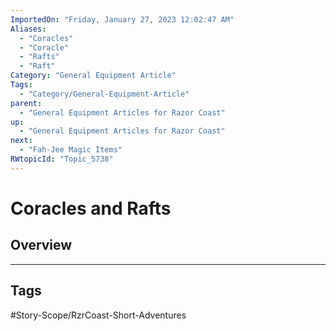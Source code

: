 ```yaml
---
ImportedOn: "Friday, January 27, 2023 12:02:47 AM"
Aliases:
  - "Coracles"
  - "Coracle"
  - "Rafts"
  - "Raft"
Category: "General Equipment Article"
Tags:
  - "Category/General-Equipment-Article"
parent:
  - "General Equipment Articles for Razor Coast"
up:
  - "General Equipment Articles for Razor Coast"
next:
  - "Fah-Jee Magic Items"
RWtopicId: "Topic_5738"
---
```

# Coracles and Rafts
## Overview

---
## Tags
#Story-Scope/RzrCoast-Short-Adventures

